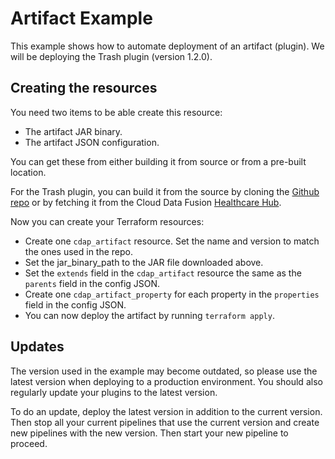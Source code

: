 # Artifact Example

This example shows how to automate deployment of an artifact (plugin). We will be deploying the
Trash plugin (version 1.2.0).

## Creating the resources

You need two items to be able create this resource:

- The artifact JAR binary.
- The artifact JSON configuration.

You can get these from either building it from source or from a pre-built location.

For the Trash plugin, you can build it from the source by cloning the
[Github repo](https://github.com/data-integrations/trash/tree/release/1.2) or by fetching it from
the Cloud Data Fusion
[Healthcare Hub](https://console.cloud.google.com/storage/browser/aeba5c94-db31-451a-85ea-27047cbe133b/packages/plugin-trash-sink/1.2.0/).

Now you can create your Terraform resources:

- Create one `cdap_artifact` resource. Set the name and version to match the ones used in the repo.
- Set the jar_binary_path to the JAR file downloaded above.
- Set the `extends` field in the `cdap_artifact` resource the same as the `parents` field in the
  config JSON.
- Create one `cdap_artifact_property` for each property in the `properties` field in the config
  JSON.
- You can now deploy the artifact by running `terraform apply`.

## Updates

The version used in the example may become outdated, so please use the latest version when deploying
to a production environment. You should also regularly update your plugins to the latest version.

To do an update, deploy the latest version in addition to the current version. Then stop all your
current pipelines that use the current version and create new pipelines with the new version. Then
start your new pipeline to proceed.
